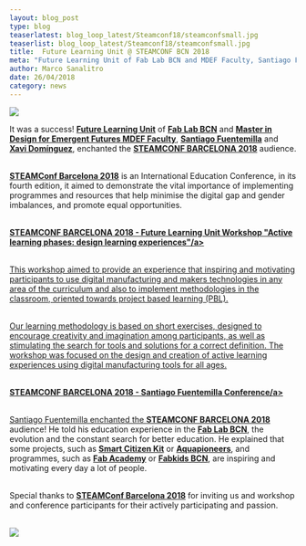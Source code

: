 ```yaml
---
layout: blog_post
type: blog
teaserlatest: blog_loop_latest/Steamconf18/steamconfsmall.jpg
teaserlist: blog_loop_latest/Steamconf18/steamconfsmall.jpg
title:  Future Learning Unit @ STEAMCONF BCN 2018
meta: "Future Learning Unit of Fab Lab BCN and MDEF Faculty, Santiago Fuentemilla and Xavi Domínguez, enchanted the STEAMCONF BARCELONA 2018' audience."
author: Marco Sanalitro
date: 26/04/2018 
category: news
---
```


<img src= "http://www.fablabbcn.org/img/blog/blog_loop_latest/Steamconf18/steamconf1.jpg" align="middle"> 
<br>

It was a success! <strong><a href="https://twitter.com/FutureLearningU?lang=en">Future Learning Unit</a></strong> of <strong><a href="https://fablabbcn.org/index.html">Fab Lab BCN</a></strong> and <strong><a href="https://iaac.net/educational-programmes/master-design-emergent-futures/"> Master in Design for Emergent Futures MDEF Faculty</a></strong>, <strong><a href="https://fablabbcn.org/about_us.html">Santiago Fuentemilla</a></strong> and <strong><a href="https://fablabbcn.org/about_us.html">Xavi Domínguez</a></strong>, enchanted the <strong><a href="https://2018.steamconf.com/">STEAMCONF BARCELONA 2018</a></strong> audience. <br><br>

<strong><a href="https://2018.steamconf.com/">STEAMConf Barcelona 2018</a></strong> is an International Education Conference, in its fourth edition, it aimed to demonstrate the vital importance of implementing programmes and resources that help minimise the digital gap and gender imbalances, and promote equal opportunities. <br><br>

<strong><a href="https://2018.steamconf.com/en/workshops/">STEAMCONF BARCELONA 2018 - Future Learning Unit Workshop "Active learning phases: design learning experiences"/a></strong><br><br>

This workshop aimed to provide an experience that inspiring and motivating participants to use digital manufacturing and makers technologies in any area of the curriculum and also to implement methodologies in the classroom, oriented towards project based learning (PBL).<br><br>

Our learning methodology is based on short exercises, designed to encourage creativity and imagination among participants, as well as stimulating the search for tools and solutions for a correct definition. The workshop was focused on the design and creation of active learning experiences using digital manufacturing tools for all ages.<br><br>

<strong><a href="https://2018.steamconf.com/en/speakers/">STEAMCONF BARCELONA 2018 - Santiago Fuentemilla Conference/a></strong><br><br>

Santiago Fuentemilla enchanted the <strong><a href="https://2018.steamconf.com/">STEAMCONF BARCELONA 2018</a></strong> audience! He told his education experience in the <strong><a href="https://fablabbcn.org/index.html">Fab Lab BCN</a></strong>, the evolution and the constant search for better education. He explained that some projects, such as <strong><a href="https://https://smartcitizen.me/">Smart Citizen Kit</a></strong> or <strong><a href="http://aquapioneers.io/es/">Aquapioneers</a></strong>, and programmes, such as <strong><a href="http://fabacademy.org/">Fab Academy</a></strong> or <strong><a href="http://kids.fablabbcn.org/">Fabkids BCN</a></strong>, are inspiring and motivating every day a lot of people.<br><br>

Special thanks to <strong><a href="https://2018.steamconf.com/">STEAMConf Barcelona 2018</a></strong> for inviting us and workshop and conference participants for their actively participating and passion.<br><br>

<img src= "http://www.fablabbcn.org/img/blog/blog_loop_latest/Steamconf18/steamconf2.jpg" align="middle"> 
<br>




